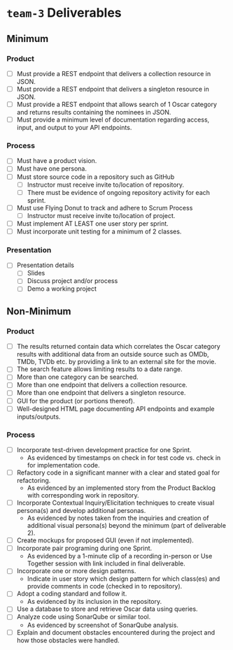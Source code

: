 # `team-3` Deliverables

## Minimum

### Product

- [ ] Must provide a REST endpoint that delivers a collection resource in JSON.
- [ ] Must provide a REST endpoint that delivers a singleton resource in JSON.
- [ ] Must provide a REST endpoint that allows search of 1 Oscar category and returns results containing the nominees in JSON.
- [ ] Must provide a minimum level of documentation regarding access, input, and output to your API endpoints.

### Process

- [ ] Must have a product vision.
- [ ] Must have one persona.
- [ ] Must store source code in a repository such as GitHub
    - [ ] Instructor must receive invite to/location of repository.
    - [ ] There must be evidence of ongoing repository activity for each sprint.
- [ ] Must use Flying Donut to track and adhere to Scrum Process
    - [ ] Instructor must receive invite to/location of project.
- [ ] Must implement AT LEAST one user story per sprint.
- [ ] Must incorporate unit testing for a minimum of 2 classes.

### Presentation

- [ ] Presentation details 
    - [ ] Slides
    - [ ] Discuss project and/or process
    - [ ] Demo a working project

## Non-Minimum

### Product

- [ ] The results returned contain data which correlates the Oscar category results with additional data from an outside source such as OMDb, TMDb, TVDb etc. by providing a link to an external site for the movie.
- [ ] The search feature allows limiting results to a date range.
- [ ] More than one category can be searched.
- [ ] More than one endpoint that delivers a collection resource.
- [ ] More than one endpoint that delivers a singleton resource.
- [ ] GUI for the product (or portions thereof).
- [ ] Well-designed HTML page documenting API endpoints and example inputs/outputs.

### Process

- [ ] Incorporate test-driven development practice for one Sprint.
    - As evidenced by timestamps on check in for test code vs. check in for implementation code.
- [ ] Refactory code in a significant manner with a clear and stated goal for refactoring.
    - As evidenced by an implemented story from the Product Backlog with corresponding work in repository.
- [ ] Incorporate Contextual Inquiry/Elicitation techniques to create visual persona(s) and develop additional personas.
    - As evidenced by notes taken from the inquiries and creation of additional visual persona(s) beyond the minimum (part of deliverable 2).
- [ ] Create mockups for proposed GUI (even if not implemented).
- [ ] Incorporate pair programing during one Sprint.
    - As evidenced by a 1-minute clip of a recording in-person or Use Together session with link included in final deliverable.
- [ ] Incorporate one or more design patterns.
    - Indicate in user story which design pattern for which class(es) and provide comments in code (checked in to repository).
- [ ] Adopt a coding standard and follow it.
    - As evidenced by its inclusion in the repository.
- [ ] Use a database to store and retrieve Oscar data using queries.
- [ ] Analyze code using SonarQube or similar tool.
    - As evidenced by screenshot of SonarQube analysis.
- [ ] Explain and document obstacles encountered during the project and how those obstacles were handled.
